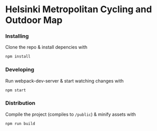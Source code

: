 # Helsinki Metropolitan Cycling and Outdoor Map

### Installing
Clone the repo & install depencies with
```bash
npm install
```

### Developing
Run webpack-dev-server & start watching changes with
```bash
npm start
```

### Distribution
Compile the project (compiles to `/public`) & minify assets with
```bash
npm run build
```

